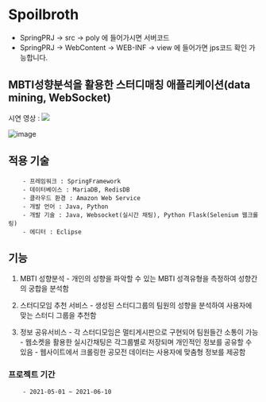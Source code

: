# Spoilbroth

- SpringPRJ -> src -> poly 에 들어가시면 서버코드
- SpringPRJ -> WebContent -> WEB-INF -> view 에 들어가면 jps코드 확인 가능합니다. 

## MBTI성향분석을 활용한 스터디매칭 애플리케이션(data mining, WebSocket)
시연 영상 : [![](https://i.ytimg.com/an_webp/Gf1kTz76lh8/mqdefault_6s.webp?du=3000&sqp=COHSp4kG&rs=AOn4CLAIYAZPKinA_0gUN95Sxou-lp4Thw)](https://www.youtube.com/watch?v=Gf1kTz76lh8 "demo")

![image](![image](![image](https://user-images.githubusercontent.com/64997253/131215204-8947dc2b-e130-4347-8283-b7e3024f02ac.png)))
## 적용 기술
        - 프레임워크 : SpringFramework
        - 데이터베이스 : MariaDB, RedisDB
        - 클라우드 환경 : Amazon Web Service
        - 개발 언어 : Java, Python
        - 개발 기술 : Java, Websocket(실시간 채팅), Python Flask(Selenium 웹크롤링)
        - 에디터 : Eclipse
        
## 기능

1. MBTI 성향분석
        - 개인의 성향을 파악할 수 있는 MBTI 성격유형을 측정하여 성향간의  궁합을 분석함

2. 스터디모임 추천 서비스
        - 생성된 스터디그룹의 팀원의 성향을 분석하여 사용자에 맞는 스터디 그룹을 추천함

3. 정보 공유서비스
        - 각 스터디모임은 멀티게시판으로 구현되어 팀원들간 소통이 가능
        - 웹소켓을 활용한 실시간채팅은 각그룹별로 저장되며 개인적인 정보를 공유할 수 있음
        - 웹사이트에서 크롤링한 공모전 데이터는 사용자에 맞춤형 정보를 제공함 

### 프로젝트 기간
        - 2021-05-01 ~ 2021-06-10  
